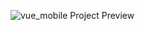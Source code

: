 ![vue_mobile](https://github.com/illyach/ionic_book_app/assets/90748891/7c7afa0a-064b-49d6-a95d-fc9c8adad433)
Project Preview
